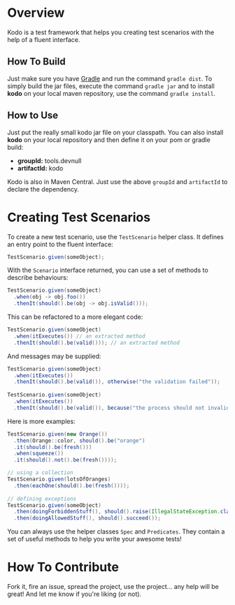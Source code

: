 # Overview

Kodo is a test framework that helps you creating test scenarios with the help of a fluent interface.

## How To Build

Just make sure you have [Gradle][] and run the command `gradle dist`. To simply build the jar files, execute the command `gradle jar` and to install **kodo** on your local maven repository, use the command `gradle install`.

## How to Use

Just put the really small kodo jar file on your classpath. You can also install **kodo** on your local repository and then define it on your pom or gradle build:

- **groupId:** tools.devnull
- **artifactId:** kodo

Kodo is also in Maven Central. Just use the above `groupId` and `artifactId` to declare the dependency.

# Creating Test Scenarios

To create a new test scenario, use the `TestScenario` helper class. It defines an entry point to the fluent interface:

~~~java
TestScenario.given(someObject);
~~~

With the `Scenario` interface returned, you can use a set of methods to describe behaviours:

~~~java
TestScenario.given(someObject)
  .when(obj -> obj.foo())
  .thenIt(should().be(obj -> obj.isValid()));
~~~

This can be refactored to a more elegant code:

~~~java
TestScenario.given(someObject)
  .when(itExecutes()) // an extracted method
  .thenIt(should().be(valid())); // an extracted method
~~~

And messages may be supplied:

~~~java
TestScenario.given(someObject)
  .when(itExecutes())
  .thenIt(should().be(valid()), otherwise("the validation failed"));
  
TestScenario.given(someObject)
  .when(itExecutes())
  .thenIt(should().be(valid()), because("the process should not invalidate the object"));
~~~

Here is more examples:

~~~java
TestScenario.given(new Orange())
  .then(Orange::color, should().be("orange")
  .it(should().be(fresh()))
  .when(squeeze())
  .it(should().not().be(fresh())));

// using a collection
TestScenario.given(lotsOfOranges)
  .then(eachOne(should().be(fresh())));
  
// defining exceptions
TestScenario.given(someObject)
  .then(doingForbiddenStuff(), should().raise(IllegalStateException.class))
  .then(doingAllowedStuff(), should().succeed());
~~~

You can always use the helper classes `Spec` and `Predicates`. They contain a set of useful methods to help you 
write your awesome tests!

# How To Contribute

Fork it, fire an issue, spread the project, use the project... any help will be great! And let me know if you're liking (or not).

[gradle]: <http://gradle.org>
